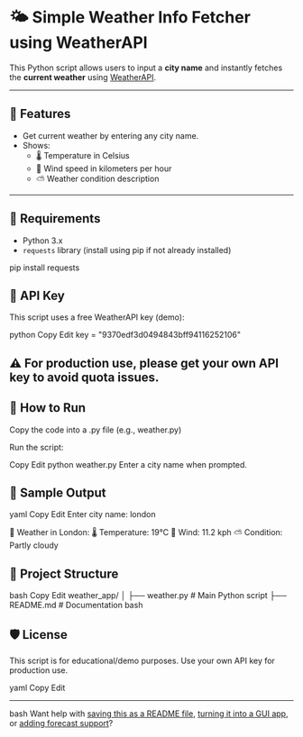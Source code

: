 # 🌤️ Simple Weather Info Fetcher using WeatherAPI

This Python script allows users to input a **city name** and instantly fetches the **current weather** using [WeatherAPI](https://www.weatherapi.com/).

---

## 📌 Features

- Get current weather by entering any city name.
- Shows:
  - 🌡️ Temperature in Celsius
  - 💨 Wind speed in kilometers per hour
  - ⛅ Weather condition description

---

## 🧰 Requirements

- Python 3.x
- `requests` library (install using pip if not already installed)

pip install requests
## 🔑 API Key
This script uses a free WeatherAPI key (demo):

python
Copy
Edit
key = "9370edf3d0494843bff94116252106"

## ⚠️ For production use, please get your own API key to avoid quota issues.

## 🚀 How to Run
Copy the code into a .py file (e.g., weather.py)

Run the script:

Copy
Edit
python weather.py
Enter a city name when prompted.

## 🧪 Sample Output
yaml
Copy
Edit
Enter city name: london

📍 Weather in London:
🌡️ Temperature: 19°C
💨 Wind: 11.2 kph
⛅ Condition: Partly cloudy
## 📂 Project Structure

bash
Copy
Edit
weather_app/
│
├── weather.py        # Main Python script
├── README.md         # Documentation
bash

## 🛡️ License
This script is for educational/demo purposes. Use your own API key for production use.

yaml
Copy
Edit

---
bash
Want help with [saving this as a README file](f), [turning it into a GUI app](f), or [adding forecast support](f)?
